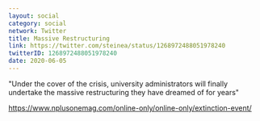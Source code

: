 ```yaml
---
layout: social
category: social
network: Twitter
title: Massive Restructuring
link: https://twitter.com/steinea/status/1268972488051978240
twitterID: 1268972488051978240
date: 2020-06-05
---
```


"Under the cover of the crisis, university administrators will finally undertake the massive restructuring they have dreamed of for years"

<https://www.nplusonemag.com/online-only/online-only/extinction-event/>
